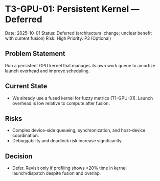 # T3-GPU-01: Persistent Kernel — Deferred

Date: 2025-10-01
Status: Deferred (architectural change; unclear benefit with current fusion)
Risk: High
Priority: P3 (Optional)

## Problem Statement
Run a persistent GPU kernel that manages its own work queue to amortize launch overhead and improve scheduling.

## Current State
- We already use a fused kernel for fuzzy metrics (T1-GPU-01). Launch overhead is low relative to compute after fusion.

## Risks
- Complex device-side queueing, synchronization, and host–device coordination.
- Debuggability and deadlock risk increase significantly.

## Decision
- Defer. Revisit only if profiling shows >20% time in kernel launch/dispatch despite fusion and overlap.

